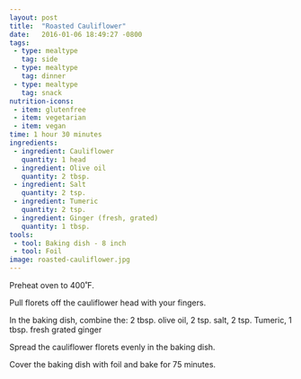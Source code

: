 ```yaml
---
layout: post
title:  "Roasted Cauliflower"
date:   2016-01-06 18:49:27 -0800
tags: 
 - type: mealtype
   tag: side 
 - type: mealtype
   tag: dinner
 - type: mealtype
   tag: snack
nutrition-icons:
 - item: glutenfree
 - item: vegetarian   
 - item: vegan
time: 1 hour 30 minutes
ingredients:
 - ingredient: Cauliflower
   quantity: 1 head
 - ingredient: Olive oil
   quantity: 2 tbsp.
 - ingredient: Salt
   quantity: 2 tsp.
 - ingredient: Tumeric
   quantity: 2 tsp.
 - ingredient: Ginger (fresh, grated)
   quantity: 1 tbsp.
tools:
 - tool: Baking dish - 8 inch
 - tool: Foil
image: roasted-cauliflower.jpg
---
```

Preheat oven to 400˚F.

Pull florets off the <span>cauliflower head</span> with your fingers.

In the baking dish, combine the: <span>2 tbsp. olive oil,</span> <span>2 tsp. salt,</span> <span>2 tsp. Tumeric,</span> <span>1 tbsp. fresh grated ginger</span>

Spread the cauliflower florets evenly in the baking dish.

Cover the baking dish with foil and bake for 75 minutes.